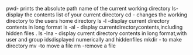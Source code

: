 pwd- prints the absolute path name of the current working directory
ls- display the contents list of your current directory
cd - changes the working directory to the users home directory
ls -l -display current directory contents in long format
ls -al  - display currentdirectorycontents,including hidden files .
ls -lna - display current directory contents in long format,with user and group idsdisplayed numerically and hiddenfiles
mkdir - to make directory
mv -to move a file
rm -remove a file 
